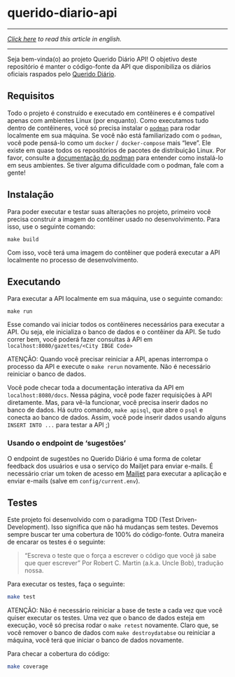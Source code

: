 # querido-diario-api

______________________________________

_[Click here](languages/en-US/README.md) to read this article in english._
______________________________________

Seja bem-vinda(o) ao projeto Querido Diário API! O objetivo deste repositório é manter o código-fonte da API que disponibiliza os diários oficiais raspados pelo [Querido Diário](https://github.com/okfn-brasil/querido-diario). 

## Requisitos

Todo o projeto é construído e executado em contêineres e é compatível apenas com ambientes Linux (por enquanto). Como executamos tudo dentro de contêineres, você só precisa instalar o [`podman`](https://podman.io/) para rodar localmente em sua máquina. Se você não está familiarizado com o `podman`, você pode pensá-lo como um `docker` /` docker-compose` mais “leve”. Ele existe em quase todos os repositórios de pacotes de distribuição Linux. Por favor, consulte a  [documentação do podman](https://podman.io/getting-started/installation.html) para entender como instalá-lo em seus ambientes. Se tiver alguma dificuldade com o podman, fale com a gente! 

## Instalação

Para poder executar e testar suas alterações no projeto, primeiro você precisa construir a imagem do contêiner usado no desenvolvimento. Para isso, use o seguinte comando: 

```
make build
```

Com isso, você terá uma imagem do contêiner que poderá executar a API localmente no processo de desenvolvimento. 

## Executando

Para executar a API localmente em sua máquina, use o seguinte comando:

```
make run
```

Esse comando vai iniciar todos os contêineres necessários para executar a API. Ou seja, ele inicializa o banco de dados e o contêiner da API. Se tudo correr bem, você poderá fazer consultas à API em `localhost:8080/gazettes/<City IBGE Code>`

ATENÇÃO: Quando você precisar reiniciar a API, apenas interrompa o processo da API e execute o `make rerun` novamente. Não é necessário reiniciar o banco de dados.

Você pode checar toda a documentação interativa da API em  `localhost:8080/docs`. Nessa página, você pode fazer requisições à API diretamente. Mas, para vê-la funcionar, você precisa inserir dados no banco de dados. Há outro comando, `make apisql`, que abre o `psql` e conecta ao banco de dados. Assim, você pode inserir dados usando alguns `INSERT INTO ...` para testar a API  ;)

### Usando o endpoint de ‘sugestões’

O endpoint de sugestões no Querido Diário é uma forma de coletar feedback dos usuários e usa o serviço do Mailjet para enviar e-mails. É necessário criar um token de acesso em [Mailjet](www.mailjet.com) para executar a aplicação e enviar e-mails (salve em `config/current.env`).

## Testes

Este projeto foi desenvolvido com o paradigma TDD (Test Driven-Development). Isso significa que não há mudanças sem testes. Devemos sempre buscar ter uma cobertura de 100% do código-fonte. Outra maneira de encarar os testes é o seguinte:

> “Escreva o teste que o força a escrever o código que você já sabe que quer escrever” 
> Por Robert C. Martin (a.k.a. Uncle Bob), tradução nossa.

Para executar os testes, faça o seguinte:

```bash
make test
```

ATENÇÃO: Não é necessário reiniciar a base de teste a cada vez que você quiser executar os testes. Uma vez que o banco de dados esteja em execução, você só precisa rodar o  `make retest` novamente. Claro que, se você remover o banco de dados com `make destroydatabse` ou reiniciar a máquina, você terá que iniciar o banco de dados novamente. 

Para checar a cobertura do código:

```bash
make coverage
```

